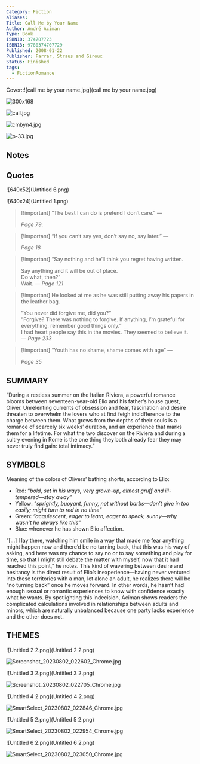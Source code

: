 ```yaml
---
Category: Fiction
aliases: 
Title: Call Me by Your Name
Author: André Aciman
Type: Book
ISBN10: 374707723
ISBN13: 9780374707729
Published: 2008-01-22
Publisher: Farrar, Straus and Giroux
Status: Finished
tags:
  - FictionRomance
---
```




Cover::![call me by your name.jpg](call me by your name.jpg)


![300x168](CMBYN_cover.jpeg)

![call.jpg](call.jpg)

![cmbyn4.jpg](cmbyn4.jpg)

![p-33.jpg](p-33.jpg)

## Notes

## Quotes

![640x52](Untitled 6.png)

![640x24](Untitled 1.png)

> [!important] “The best I can do is pretend I don’t care.” —
> 
> _Page 79_.

> [!important] “If you can’t say yes, don’t say no, say later.” —
> 
> _Page 18_

> [!important] “Say nothing and he’ll think you regret having written.
> 
>   
> Say anything and it will be out of place.  
> Do what, then?”  
> Wait. — _Page 121_

> [!important] He looked at me as he was still putting away his papers in the leather bag.
> 
>   
> ”You never did forgive me, did you?”  
> ”Forgive? There was nothing to forgive. If anything, I’m grateful for everything. remember good things only.”  
> I had heart people say this in the movies. They seemed to believe it.  
> — _Page 233_

> [!important] “Youth has no shame, shame comes with age” —
> 
> _Page 35_

## SUMMARY

“During a restless summer on the Italian Riviera, a powerful romance blooms between seventeen-year-old Elio and his father’s house guest, Oliver. Unrelenting currents of obsession and fear, fascination and desire threaten to overwhelm the lovers who at first feigh indidfference to the charge between them. What grows from the depths of their souls is a romance of scarcely six weeks’ duration, and an experience that marks them for a lifetime. For what the two discover on the Riviera and during a sultry evening in Rome is the one thing they both already fear they may never truly find gain: total intimacy.”

  

## SYMBOLS

Meaning of the colors of Olivers’ bathing shorts, according to Elio:

- Red: “_bold, set in his ways, very grown-up, almost gruff and ill-tempered—stay away”_
- Yellow: “_sprightly, buoyant, funny, not without barbs—don’t give in too easily; might turn to red in no time”_
- Green: _“acquiescent, eager to learn, eager to speak, sunny—why wasn’t he always like this”_
- Blue: whenever he has shown Elio affection.



“[…] I lay there, watching him smile in a way that made me fear anything might happen now and there’d be no turning back, that this was his way of asking, and here was my chance to say no or to say something and play for time, so that I might still debate the matter with myself, now that it had reached this point,” he notes. This kind of wavering between desire and hesitancy is the direct result of Elio’s inexperience—having never ventured into these territories with a man, let alone an adult, he realizes there will be “no turning back” once he moves forward. In other words, he hasn’t had enough sexual or romantic experiences to know with confidence exactly what he wants. By spotlighting this indecision, Aciman shows readers the complicated calculations involved in relationships between adults and minors, which are naturally unbalanced because one party lacks experience and the other does not.

## THEMES

![Untitled 2 2.png](Untitled 2 2.png)

![Screenshot_20230802_022602_Chrome.jpg](Screenshot_20230802_022602_Chrome.jpg)
 

![Untitled 3 2.png](Untitled 3 2.png)

![Screenshot_20230802_022705_Chrome.jpg](Screenshot_20230802_022705_Chrome.jpg)

![Untitled 4 2.png](Untitled 4 2.png)

![SmartSelect_20230802_022846_Chrome.jpg](SmartSelect_20230802_022846_Chrome.jpg)


![Untitled 5 2.png](Untitled 5 2.png)

![SmartSelect_20230802_022954_Chrome.jpg](SmartSelect_20230802_022954_Chrome.jpg)

  
![Untitled 6 2.png](Untitled 6 2.png)

![SmartSelect_20230802_023050_Chrome.jpg](SmartSelect_20230802_023050_Chrome.jpg)






